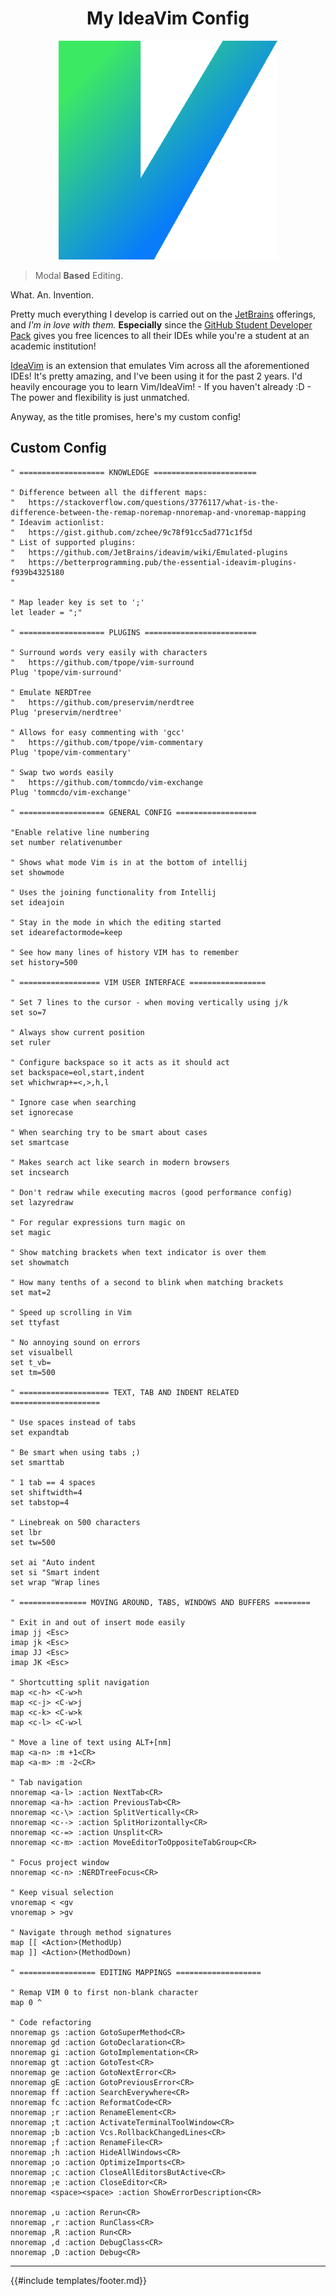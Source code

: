 <h1 align="center">My IdeaVim Config</h1>

<div align="center">
    <img src="../images/my-second-brain/ideavim.png">
</div>

> Modal **Based** Editing.

What. An. Invention.

Pretty much everything I develop is carried out on the [JetBrains](https://www.jetbrains.com/) offerings, and _I'm in
love with them._ **Especially** since the [GitHub Student Developer Pack](https://education.github.com/pack) gives you
free licences to all their IDEs while you're a student at an academic institution!

[IdeaVim](https://github.com/JetBrains/ideavim) is an extension that emulates Vim across all the aforementioned IDEs!
It's pretty amazing, and I've been using it for the past 2 years. I'd heavily encourage you to learn Vim/IdeaVim! - If
you haven't already :D - The power and flexibility is just unmatched.

Anyway, as the title promises, here's my custom config!

## Custom Config

```shell
" =================== KNOWLEDGE =======================

" Difference between all the different maps:
"   https://stackoverflow.com/questions/3776117/what-is-the-difference-between-the-remap-noremap-nnoremap-and-vnoremap-mapping
" Ideavim actionlist:
"   https://gist.github.com/zchee/9c78f91cc5ad771c1f5d
" List of supported plugins:
"   https://github.com/JetBrains/ideavim/wiki/Emulated-plugins
"   https://betterprogramming.pub/the-essential-ideavim-plugins-f939b4325180
"

" Map leader key is set to ';'
let leader = ";"

" =================== PLUGINS =========================

" Surround words very easily with characters
"   https://github.com/tpope/vim-surround
Plug 'tpope/vim-surround'

" Emulate NERDTree
"   https://github.com/preservim/nerdtree
Plug 'preservim/nerdtree'

" Allows for easy commenting with 'gcc'
"   https://github.com/tpope/vim-commentary
Plug 'tpope/vim-commentary'

" Swap two words easily
"   https://github.com/tommcdo/vim-exchange
Plug 'tommcdo/vim-exchange'

" =================== GENERAL CONFIG ==================

"Enable relative line numbering
set number relativenumber

" Shows what mode Vim is in at the bottom of intellij
set showmode

" Uses the joining functionality from Intellij
set ideajoin

" Stay in the mode in which the editing started
set idearefactormode=keep

" See how many lines of history VIM has to remember
set history=500

" ================== VIM USER INTERFACE =================

" Set 7 lines to the cursor - when moving vertically using j/k
set so=7

" Always show current position
set ruler

" Configure backspace so it acts as it should act
set backspace=eol,start,indent
set whichwrap+=<,>,h,l

" Ignore case when searching
set ignorecase

" When searching try to be smart about cases
set smartcase

" Makes search act like search in modern browsers
set incsearch

" Don't redraw while executing macros (good performance config)
set lazyredraw

" For regular expressions turn magic on
set magic

" Show matching brackets when text indicator is over them
set showmatch

" How many tenths of a second to blink when matching brackets
set mat=2

" Speed up scrolling in Vim 
set ttyfast 

" No annoying sound on errors
set visualbell
set t_vb=
set tm=500

" ==================== TEXT, TAB AND INDENT RELATED ====================

" Use spaces instead of tabs
set expandtab

" Be smart when using tabs ;)
set smarttab

" 1 tab == 4 spaces
set shiftwidth=4
set tabstop=4

" Linebreak on 500 characters
set lbr
set tw=500

set ai "Auto indent
set si "Smart indent
set wrap "Wrap lines

" =============== MOVING AROUND, TABS, WINDOWS AND BUFFERS ========

" Exit in and out of insert mode easily
imap jj <Esc>
imap jk <Esc>
imap JJ <Esc>
imap JK <Esc>

" Shortcutting split navigation
map <c-h> <C-w>h
map <c-j> <C-w>j
map <c-k> <C-w>k
map <c-l> <C-w>l

" Move a line of text using ALT+[nm]
map <a-n> :m +1<CR>
map <a-m> :m -2<CR>

" Tab navigation
nnoremap <a-l> :action NextTab<CR>
nnoremap <a-h> :action PreviousTab<CR>
nnoremap <c-\> :action SplitVertically<CR>
nnoremap <c--> :action SplitHorizontally<CR>
nnoremap <c-=> :action Unsplit<CR>
nnoremap <c-m> :action MoveEditorToOppositeTabGroup<CR>

" Focus project window
nnoremap <c-n> :NERDTreeFocus<CR>

" Keep visual selection
vnoremap < <gv
vnoremap > >gv

" Navigate through method signatures
map [[ <Action>(MethodUp)
map ]] <Action>(MethodDown)

" ================= EDITING MAPPINGS ===================

" Remap VIM 0 to first non-blank character
map 0 ^

" Code refactoring
nnoremap gs :action GotoSuperMethod<CR>
nnoremap gd :action GotoDeclaration<CR>
nnoremap gi :action GotoImplementation<CR>
nnoremap gt :action GotoTest<CR>
nnoremap ge :action GotoNextError<CR>
nnoremap gE :action GotoPreviousError<CR>
nnoremap ff :action SearchEverywhere<CR>
nnoremap fc :action ReformatCode<CR>
nnoremap ;r :action RenameElement<CR>
nnoremap ;t :action ActivateTerminalToolWindow<CR>
nnoremap ;b :action Vcs.RollbackChangedLines<CR>
nnoremap ;f :action RenameFile<CR>
nnoremap ;h :action HideAllWindows<CR>
nnoremap ;o :action OptimizeImports<CR>
nnoremap ;c :action CloseAllEditorsButActive<CR>
nnoremap ;e :action CloseEditor<CR>
nnoremap <space><space> :action ShowErrorDescription<CR>

nnoremap ,u :action Rerun<CR>
nnoremap ,r :action RunClass<CR>
nnoremap ,R :action Run<CR>
nnoremap ,d :action DebugClass<CR>
nnoremap ,D :action Debug<CR>
```

- - - -

{{#include templates/footer.md}}